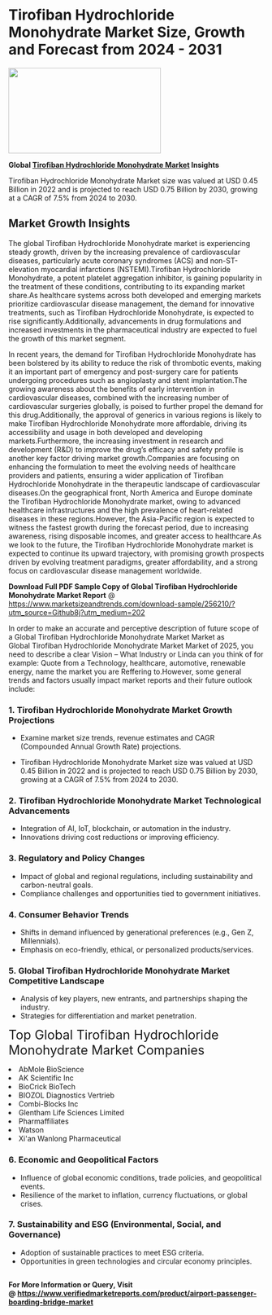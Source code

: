 <H1>Tirofiban Hydrochloride Monohydrate Market Size, Growth and Forecast from 2024 - 2031</H1><img class="aligncenter size-medium wp-image-584254" src="https://thirdeyenews.in/wp-content/uploads/2024/09/Global-Market-Research-300x168.jpeg" alt="" width="300" height="168" /><p><strong>Global&nbsp;<a href="https://www.marketsizeandtrends.com/download-sample/256210/?utm_source=Github8j?utm_medium=202">Tirofiban Hydrochloride Monohydrate Market</a> Insights</strong></p><p>Tirofiban Hydrochloride Monohydrate Market size was valued at USD 0.45 Billion in 2022 and is projected to reach USD 0.75 Billion by 2030, growing at a CAGR of 7.5% from 2024 to 2030.</p><p><h2>Market Growth Insights</h2> <p>The global Tirofiban Hydrochloride Monohydrate market is experiencing steady growth, driven by the increasing prevalence of cardiovascular diseases, particularly acute coronary syndromes (ACS) and non-ST-elevation myocardial infarctions (NSTEMI).Tirofiban Hydrochloride Monohydrate, a potent platelet aggregation inhibitor, is gaining popularity in the treatment of these conditions, contributing to its expanding market share.As healthcare systems across both developed and emerging markets prioritize cardiovascular disease management, the demand for innovative treatments, such as Tirofiban Hydrochloride Monohydrate, is expected to rise significantly.Additionally, advancements in drug formulations and increased investments in the pharmaceutical industry are expected to fuel the growth of this market segment.</p> <p></p> <p>In recent years, the demand for Tirofiban Hydrochloride Monohydrate has been bolstered by its ability to reduce the risk of thrombotic events, making it an important part of emergency and post-surgery care for patients undergoing procedures such as angioplasty and stent implantation.The growing awareness about the benefits of early intervention in cardiovascular diseases, combined with the increasing number of cardiovascular surgeries globally, is poised to further propel the demand for this drug.Additionally, the approval of generics in various regions is likely to make Tirofiban Hydrochloride Monohydrate more affordable, driving its accessibility and usage in both developed and developing markets.Furthermore, the increasing investment in research and development (R&D) to improve the drug’s efficacy and safety profile is another key factor driving market growth.Companies are focusing on enhancing the formulation to meet the evolving needs of healthcare providers and patients, ensuring a wider application of Tirofiban Hydrochloride Monohydrate in the therapeutic landscape of cardiovascular diseases.On the geographical front, North America and Europe dominate the Tirofiban Hydrochloride Monohydrate market, owing to advanced healthcare infrastructures and the high prevalence of heart-related diseases in these regions.However, the Asia-Pacific region is expected to witness the fastest growth during the forecast period, due to increasing awareness, rising disposable incomes, and greater access to healthcare.As we look to the future, the Tirofiban Hydrochloride Monohydrate market is expected to continue its upward trajectory, with promising growth prospects driven by evolving treatment paradigms, greater affordability, and a strong focus on cardiovascular disease management worldwide.</p> <p></p><p><span class=""><strong>Download Full PDF Sample Copy of Global Tirofiban Hydrochloride Monohydrate Market Report</strong> @ <a href="https://www.marketsizeandtrends.com/download-sample/256210/?utm_source=Github8j?utm_medium=202" target="_blank">https://www.marketsizeandtrends.com/download-sample/256210/?utm_source=Github8j?utm_medium=202</a></span></p><p>In order to make an accurate and perceptive description of future scope of a Global&nbsp;Tirofiban Hydrochloride Monohydrate Market Market as Global&nbsp;Tirofiban Hydrochloride Monohydrate Market Market of 2025, you need to describe a clear Vision &ndash; What Industry or Linda can you think of for example: Quote from a Technology, healthcare, automotive, renewable energy, name the market you are Reffering to.However, some general trends and factors usually impact market reports and their future outlook include:</p><h3>1.&nbsp;<strong>Tirofiban Hydrochloride Monohydrate Market Growth Projections</strong></h3><ul><li>Examine market size trends, revenue estimates and CAGR (Compounded Annual Growth Rate) projections.</li><li><p>Tirofiban Hydrochloride Monohydrate Market size was valued at USD 0.45 Billion in 2022 and is projected to reach USD 0.75 Billion by 2030, growing at a CAGR of 7.5% from 2024 to 2030.</p></li></ul><h3>2.&nbsp;<strong>Tirofiban Hydrochloride Monohydrate Market Technological Advancements</strong></h3><ul><li>Integration of AI, IoT, blockchain, or automation in the industry.</li><li>Innovations driving cost reductions or improving efficiency.</li></ul><h3>3.&nbsp;<strong>Regulatory and Policy Changes</strong></h3><ul><li>Impact of global and regional regulations, including sustainability and carbon-neutral goals.</li><li>Compliance challenges and opportunities tied to government initiatives.</li></ul><h3>4.&nbsp;<strong>Consumer Behavior Trends</strong></h3><ul><li>Shifts in demand influenced by generational preferences (e.g., Gen Z, Millennials).</li><li>Emphasis on eco-friendly, ethical, or personalized products/services.</li></ul><h3>5.&nbsp;<strong>Global Tirofiban Hydrochloride Monohydrate Market Competitive Landscape</strong></h3><ul><li>Analysis of key players, new entrants, and partnerships shaping the industry.</li><li>Strategies for differentiation and market penetration.</li></ul><p data-pm-slice="1 1 []"><span style="color: inherit; font-family: inherit; font-size: 25px;">Top Global Tirofiban Hydrochloride Monohydrate Market Companies</span></p><div class="" data-test-id=""><p><li>AbMole BioScience</li><li> AK Scientific Inc</li><li> BioCrick BioTech</li><li> BIOZOL Diagnostics Vertrieb</li><li> Combi-Blocks Inc</li><li> Glentham Life Sciences Limited</li><li> Pharmaffiliates</li><li> Watson</li><li> Xi'an Wanlong Pharmaceutical</li></p></div><h3>6.&nbsp;<strong>Economic and Geopolitical Factors</strong></h3><ul><li>Influence of global economic conditions, trade policies, and geopolitical events.</li><li>Resilience of the market to inflation, currency fluctuations, or global crises.</li></ul><h3>7.&nbsp;<strong>Sustainability and ESG (Environmental, Social, and Governance)</strong></h3><ul><li>Adoption of sustainable practices to meet ESG criteria.</li><li>Opportunities in green technologies and circular economy principles.</li></ul><h2><strong style="font-size: 14px;">For More Information or Query, Visit @&nbsp;</strong><a style="background-color: #ffffff; font-size: 14px;" href="https://www.marketsizeandtrends.com/report/tirofiban-hydrochloride-monohydrate-market/" target="_blank">https://www.verifiedmarketreports.com/product/airport-passenger-boarding-bridge-market</a></h2>